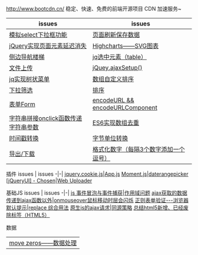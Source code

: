 http://www.bootcdn.cn/ 稳定、快速、免费的前端开源项目 CDN 加速服务~

issues | issues
-|-|
[模拟select下拉框功能](https://github.com/Narutocc/functional-unit/issues/1)|[页面刷新保存数据](https://github.com/Narutocc/functional-unit/issues/2)
[jQuery实现页面元素延迟消失](https://github.com/Narutocc/functional-unit/issues/3)|[Highcharts——SVG图表](https://github.com/Narutocc/functional-unit/issues/4)
[侧边导航楼梯](https://github.com/Narutocc/functional-unit/issues/5)|[jq选中元素（table）](https://github.com/Narutocc/functional-unit/issues/6)
[文件上传](https://github.com/Narutocc/functional-unit/issues/7)|[jQuey.ajaxSetup()](https://github.com/Narutocc/functional-unit/issues/8)
[jq实现树状菜单](https://github.com/Narutocc/functional-unit/issues/12)|[数组自定义排序](https://github.com/Narutocc/functional-unit/issues/13)
[下拉筛选](https://github.com/Narutocc/functional-unit/issues/14)|[排序](https://github.com/Narutocc/functional-unit/issues/15)
[表单Form](https://github.com/Narutocc/functional-unit/issues/18)|[encodeURL && encodeURLComponent](https://github.com/Narutocc/functional-unit/issues/25)
[字符串拼接onclick函数传递字符串参数](https://github.com/Narutocc/functional-unit/issues/27)|[ES6实现数组去重](https://github.com/Narutocc/functional-unit/issues/28)
[时间戳转换](https://github.com/Narutocc/jQuery/issues/29)|[字节单位转换](https://github.com/Narutocc/functional-unit/issues/30)
[导出/下载](https://github.com/Narutocc/jQuery/issues/31)|[格式化数字（每隔3个数字添加一个逗号）](https://github.com/Narutocc/jQuery/issues/34)

插件
issues | issues
-|-|
[jquery.cookie.js](https://github.com/Narutocc/jQuery/issues/10)|[App.js](https://github.com/Narutocc/jQuery/issues/11)
[Moment.js](https://github.com/Narutocc/jQuery/issues/9)|[daterangepicker](https://github.com/Narutocc/functional-unit/issues/16)
[[jQueryUI] - Chosen](https://github.com/Narutocc/jQuery/issues/17)|[Web Uploader](https://github.com/Narutocc/jQuery/issues/26)

基础JS
issues | issues
-|-|
[js 事件冒泡与事件捕获](https://github.com/Narutocc/functional-unit/issues/19)|[作用域问题](https://github.com/Narutocc/functional-unit/issues/20)
[ajax获取的数据传递到ajax函数以外](https://github.com/Narutocc/jQuery/issues/21)|[onmouseover鼠标移动时层会闪烁](https://github.com/Narutocc/jQuery/issues/22)
[正则表单验证---浏览器默认提示](https://github.com/Narutocc/jQuery/issues/23)|[replace 综合用法](https://github.com/Narutocc/jQuery/issues/24)
[原生js的ajax请求](https://github.com/Narutocc/jQuery/issues/32)|[同源策略](https://github.com/Narutocc/jQuery/issues/36)
[总结html5新增、已经废除标签（HTML5）](https://github.com/Narutocc/jQuery/issues/37)


<div>数据</div>
<table>
  <tr>
    <td><a href="https://github.com/Narutocc/functional-unit/issues/35"/>move zeros——数据处理</td>
  </tr>
</table>
